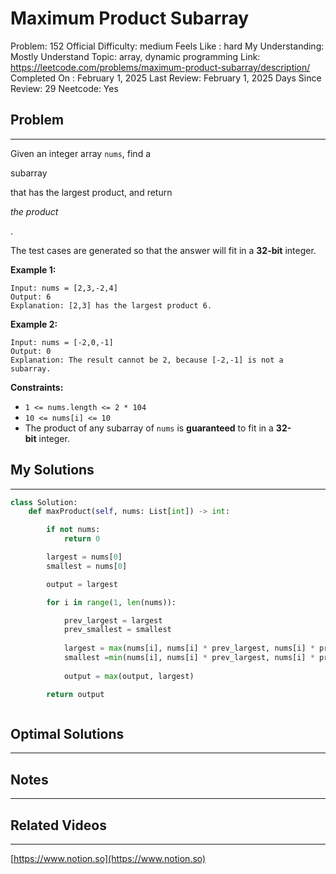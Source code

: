 # Maximum Product Subarray

Problem: 152
Official Difficulty: medium
Feels Like : hard
My Understanding: Mostly Understand
Topic: array, dynamic programming
Link: https://leetcode.com/problems/maximum-product-subarray/description/
Completed On : February 1, 2025
Last Review: February 1, 2025
Days Since Review: 29
Neetcode: Yes

## Problem

---

Given an integer array `nums`, find a

subarray

that has the largest product, and return

*the product*

.

The test cases are generated so that the answer will fit in a **32-bit** integer.

**Example 1:**

```
Input: nums = [2,3,-2,4]
Output: 6
Explanation: [2,3] has the largest product 6.
```

**Example 2:**

```
Input: nums = [-2,0,-1]
Output: 0
Explanation: The result cannot be 2, because [-2,-1] is not a subarray.
```

**Constraints:**

- `1 <= nums.length <= 2 * 104`
- `10 <= nums[i] <= 10`
- The product of any subarray of `nums` is **guaranteed** to fit in a **32-bit** integer.

## My Solutions

---

```python
class Solution:
    def maxProduct(self, nums: List[int]) -> int:

        if not nums:
            return 0

        largest = nums[0]
        smallest = nums[0]

        output = largest

        for i in range(1, len(nums)):

            prev_largest = largest
            prev_smallest = smallest
            
            largest = max(nums[i], nums[i] * prev_largest, nums[i] * prev_smallest)
            smallest =min(nums[i], nums[i] * prev_largest, nums[i] * prev_smallest)
            
            output = max(output, largest)

        return output
```

```python

```

## Optimal Solutions

---

## Notes

---

 

## Related Videos

---

[https://www.notion.so](https://www.notion.so)